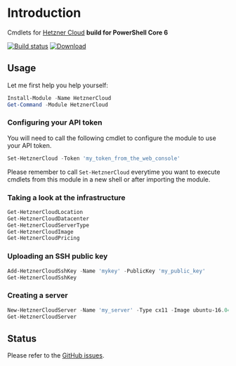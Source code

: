 # Introduction

Cmdlets for [Hetzner Cloud](https://www.hetzner.com/cloud) **build for PowerShell Core 6**

[![Build status](https://ci.appveyor.com/api/projects/status/7vbg47o01ju1h8gq?svg=true)](https://ci.appveyor.com/project/nicholasdille/powershell-hetznercloud) [![Download](https://img.shields.io/badge/powershellgallery-HetznerCloud-blue.svg)](https://www.powershellgallery.com/packages/HetznerCloud/)

## Usage

Let me first help you help yourself:

```powershell
Install-Module -Name HetznerCloud
Get-Command -Module HetznerCloud
```

### Configuring your API token

You will need to call the following cmdlet to configure the module to use your API token. 

```powershell
Set-HetznerCloud -Token 'my_token_from_the_web_console'
```

Please remember to call `Set-HetznerCloud` everytime you want to execute cmdlets from this module in a new shell or after importing the module.

### Taking a look at the infrastructure

```powershell
Get-HetznerCloudLocation
Get-HetznerCloudDatacenter
Get-HetznerCloudServerType
Get-HetznerCloudImage
Get-HetznerCloudPricing
```

### Uploading an SSH public key

```powershell
Add-HetznerCloudSshKey -Name 'mykey' -PublicKey 'my_public_key'
Get-HetznerCloudSshKey
```

### Creating a server

```powershell
New-HetznerCloudServer -Name 'my_server' -Type cx11 -Image ubuntu-16.04 -SshKey 'mykey'
Get-HetznerCloudServer
```

## Status

Please refer to the [GitHub issues](https://github.com/nicholasdille/PowerShell-HetznerCloud/issues).
